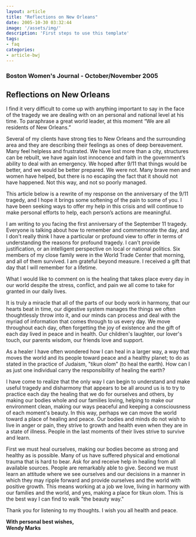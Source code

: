 ```yaml
---
layout: article
title: "Reflections on New Orleans"
date: 2005-10-30 03:32:44
image: '/assets/img/'
description: 'First steps to use this template'
tags:
- faq
categories:
- article-bwj
---
```


### Boston Women's Journal - October/November 2005
 

## Reflections on New Orleans

I find it very difficult to come up with anything important to say in the face of the tragedy we are dealing with on an personal and national level at his time. To paraphrase a great world leader, at this moment “We are all residents of New Orleans.”

Several of my clients have strong ties to New Orleans and the surrounding area and they are describing their feelings as ones of deep bereavement. Many feel helpless and frustrated. We have lost more than a city, structures can be rebuilt, we have again lost innocence and faith in the government’s ability to deal with an emergency. We hoped after 9/11 that things would be better, and we would be better prepared. We were not. Many brave men and women have helped, but there is no escaping the fact that it should not have happened. Not this way, and not so poorly managed.

This article below is a rewrite of my response on the anniversary of the 9/11 tragedy, and I hope it brings some softening of the pain to some of you. I have been seeking ways to offer my help in this crisis and will continue to make personal efforts to help, each person’s actions are meaningful.

I am writing to you facing the first anniversary of the September 11 tragedy. Everyone is talking about how to remember and commemorate the day, and I don't really think I have a particular or profound view to offer in terms of understanding the reasons for profound tragedy. I can't provide justification, or an intelligent perspective on local or national politics. Six members of my close family were in the World Trade Center that morning, and all of them survived. I am grateful beyond measure. I received a gift that day that I will remember for a lifetime.

What I would like to comment on is the healing that takes place every day in our world despite the stress, conflict, and pain we all come to take for granted in our daily lives.

It is truly a miracle that all of the parts of our body work in harmony, that our hearts beat in time, our digestive system manages the things we often thoughtlessly throw into it, and our minds can process and deal with the myriad of information that comes through to us every day. We move throughout each day, often forgetting the joy of existence and the gift of each day lived in peace and in health. Our children's laughter, our lover's touch, our parents wisdom, our friends love and support.

As a healer I have often wondered how I can heal in a larger way, a way that moves the world and its people toward peace and a healthy planet; to do as stated in the practice of Judaism, "tikun olom" (to heal the earth). How can I as just one individual carry the responsibility of healing the earth?

I have come to realize that the only way I can begin to understand and make useful tragedy and disharmony that appears to be all around us is to try to practice each day the healing that we do for ourselves and others, by making our bodies whole and our families loving, helping to make our environment clean, making our ways peaceful and keeping a consciousness of each moment's beauty. In this way, perhaps we can move the world toward a place of healing and peace. Our bodies and minds do not wish to live in anger or pain, they strive to growth and health even when they are in a state of illness. People in the last moments of their lives strive to survive and learn.

First we must heal ourselves, making our bodies become as strong and healthy as is possible. Many of us have suffered physical and emotional trauma that is hard to bear. Ask for and receive help in healing from all available sources. People are remarkably able to give. Second we must learn an attitude where we see ourselves and our decisions in a manner in which they may ripple forward and provide ourselves and the world with positive growth. This means working at a job we love, living in harmony with our families and the world, and yes, making a place for tikun olom. This is the best way I can find to walk "the beauty way."

Thank you for listening to my thoughts. I wish you all health and peace.

**With personal best wishes,  
Wendy Marks**
